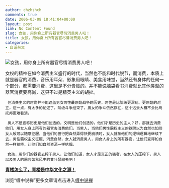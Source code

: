 ```yaml
---
author: chzhshch
comments: true
date: 2006-03-08 18:41:04+00:00
layout: post
link: No Content Found
slug: 女孩，用你身上所有器官尽情消费男人吧！
title: 女孩，用你身上所有器官尽情消费男人吧！
categories:
- 白话杂文
---
```


			

                                                                   

![女孩，用你身上所有器官尽情消费男人吧！](http://simg.sinajs.cn/blog7style/images/common/sg_trans.gif)

                                               

   女权的精神在如今消费主义盛行的时代，当然也不能和时代脱节，而消费，本质上就是器官的消费，音乐用耳朵、影象用眼睛、美食用味觉，当然还有身体的任何一个部分，都需要消费，这里是不分贵贱的。并不能说脑袋看书消费就比其他类型的器官消费要高尚，这只不过是精英主义的胡扯。  
  
     但消费主义的时尚并不能遮盖男女两性最原始战争的历史，两性是比阶级更深刻、更原始的对立，这一点，有太多的论述了。阶级斗争结束了，男女的争斗依然存在，这个远景大概不会比乌托邦更难看清。  
  
     男人不是宣称历史是他们创造的，文明是他们创造的，他们才是历史的主人？好，那就去消费他们，用女人身上所有的器官去消费他们。当男人，当他们男性霸权主义的铁蹄以为自然也如同女人般可以随意征服，当他们的兽行把自然弄得快要崩溃时，女人就按他们的逻辑逻辑地继续下去，男性霸权主义征服、消费自然，女人就消费男人，用女人身上的所有器官，让他们变得如自然一样贫瘠，让他们如自然资源一样枯竭。  
  
     女孩，用你们的器官去榨干男人，让他们知道，女人才是真正的强者，在女人的压榨下，男人以及男人的器官如秋风中的黄叶瑟缩去吧！

[**青楼怎么了，青楼是中华文化之源！**](http://blog.sina.com.cn/u/486e105c010002j3)

浏览“缠中说禅”更多文章请点击进入[缠中说禅](http://blog.sina.com.cn/m/chzhshch)
